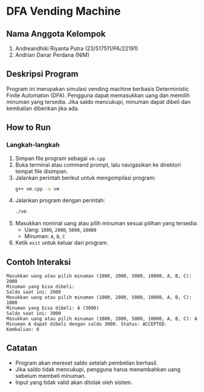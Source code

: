 # DFA Vending Machine

## Nama Anggota Kelompok
1. Andreandhiki Riyanta Putra (23/517511/PA/22191)
2. Andrian Danar Perdana (NIM)

## Deskripsi Program
Program ini merupakan simulasi vending machine berbasis Deterministic Finite Automaton (DFA). Pengguna dapat memasukkan uang dan memilih minuman yang tersedia. Jika saldo mencukupi, minuman dapat dibeli dan kembalian diberikan jika ada.

## How to Run

### Langkah-langkah
1. Simpan file program sebagai `vm.cpp`
2. Buka terminal atau command prompt, lalu navigasikan ke direktori tempat file disimpan.
3. Jalankan perintah berikut untuk mengompilasi program:
   ```sh
   g++ vm.cpp -o vm
   ```
4. Jalankan program dengan perintah:
   ```sh
   ./vm
   ```
5. Masukkan nominal uang atau pilih minuman sesuai pilihan yang tersedia:
   - Uang: `1000`, `2000`, `5000`, `10000`
   - Minuman: `A`, `B`, `C`
6. Ketik `exit` untuk keluar dari program.

## Contoh Interaksi
```
Masukkan uang atau pilih minuman (1000, 2000, 5000, 10000, A, B, C): 2000
Minuman yang bisa dibeli:
Saldo saat ini: 2000
Masukkan uang atau pilih minuman (1000, 2000, 5000, 10000, A, B, C): 1000
Minuman yang bisa dibeli: A (3000)
Saldo saat ini: 3000
Masukkan uang atau pilih minuman (1000, 2000, 5000, 10000, A, B, C): A
Minuman A dapat dibeli dengan saldo 3000. Status: ACCEPTED.
Kembalian: 0
```

## Catatan
- Program akan mereset saldo setelah pembelian berhasil.
- Jika saldo tidak mencukupi, pengguna harus menambahkan uang sebelum membeli minuman.
- Input yang tidak valid akan ditolak oleh sistem.

